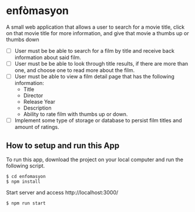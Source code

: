 # enfòmasyon

A small web application that allows a user to search for a movie title, click on that movie title for more information, and give that movie a thumbs up or thumbs down

- [ ] User must be be able to search for a film by title and receive back information about said film.
- [ ] User must be be able to look through title results, if there are more than one, and choose one to read more about the film.
- [ ] User must be able to view a film detail page that has the following information:
  - Title
  - Director
  - Release Year
  - Description
  - Ability to rate film with thumbs up or down.
- [ ] Implement some type of storage or database to persist film titles and amount of ratings.

## How to setup and run this App

To run this app, download the project on your local computer and run the following script.

```
$ cd enfomasyon
$ npm install
```

Start server and access http://localhost:3000/

```
$ npm run start
```
